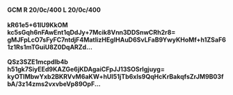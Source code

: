 #### GCM R 20/0c/400 L 20/0c/400
**kR61e5+61lU9KkOM**<br/>**kc5sGqh6nFAwEnt1qDdJy+7Mcik8Vnn3DDSnwCRh2r8=**<br/>**gMJFpLcO7sFyFC7ntdjF4MatlizHEglHAuD6SvLFaB9YwyKHoMf+h1ZSaF61z1Rs1mTGuiU8Z0DqARZd...**<br/><br/>
**QSz3SZE1mcpdlb4b**<br/>**h51gk7SiyEEd9KAZGe6jKDAgaiCFpJJ13SOSrlgjuyg=**<br/>**kyOTlMbwYxb2BKRVvM6aKW+hUI51jTb6xls9QqHcKrBakqfsZrJM9B03fbA/3z14zms2vxvbeVp89OpF...**